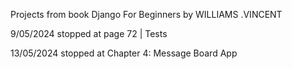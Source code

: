 Projects from book Django For Beginners by WILLIAMS .VINCENT

9/05/2024
stopped at page 72 | Tests

13/05/2024
stopped at Chapter 4: Message Board App
